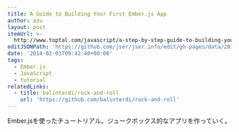 ```yaml
---
title: A Guide to Building Your First Ember.js App
author: azu
layout: post
itemUrl: >-
  http://www.toptal.com/javascript/a-step-by-step-guide-to-building-your-first-ember-js-app
editJSONPath: 'https://github.com/jser/jser.info/edit/gh-pages/data/2014/02/index.json'
date: '2014-02-03T09:42:40+00:00'
tags:
  - Ember.js
  - JavaScript
  - tutorial
relatedLinks:
  - title: balinterdi/rock-and-roll
    url: 'https://github.com/balinterdi/rock-and-roll'
---
```

Ember.jsを使ったチュートリアル。ジュークボックス的なアプリを作っていく。
